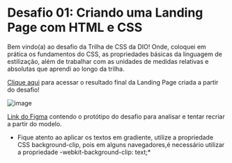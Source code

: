 # Desafio 01: Criando uma Landing Page com HTML e CSS

Bem vindo(a) ao desafio da Trilha de CSS da DIO! Onde, coloquei em prática os fundamentos do CSS,
as propriedades básicas da linguagem de estilização, além de trabalhar com as unidades de medidas relativas e absolutas que aprendi ao longo da trilha.

[Clique aqui](https://trilha-css-dio-2024-41pae4010-marcelos-projects-dc200305.vercel.app/) para acessar o resultado final da Landing Page criada a partir do desafio!

![image](https://user-images.githubusercontent.com/55519539/183538055-6cce606c-7d1d-4d15-a4be-ffeb5b37c956.png)


[Link do Figma](https://www.figma.com/file/3PiokoJj9IhGDnNiWAJbz7/DIO---Desafio-01?node-id=2%3A6) contendo o protótipo do desafio para analisar e tentar recriar a partir do modelo.

* Fique atento ao aplicar os textos em gradiente, utilize a propriedade CSS background-clip, pois em alguns navegadores,é necessário utilizar a propriedade -webkit-background-clip: text;*
